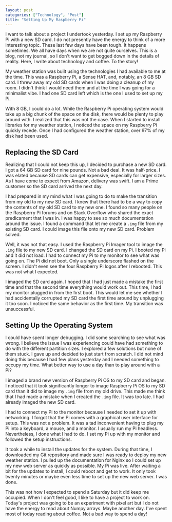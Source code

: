 ```yaml
---
layout: post
categories: ["Technology", "Post"]
title: "Setting Up My Raspberry Pi"
---
```


I want to talk about a project I undertook yesterday. I set up my Raspberry Pi with a new SD card. I do not presently have the energy to think of a more interesting topic. These last few days have been tough. It happens sometimes. We all have days when we are not quite ourselves. This is a blog, not my journal, so I don't want to get bogged down in the details of reality. Here, I write about technology and coffee. To the story!

My weather station was built using the technologies I had available to me at the time. This was a Raspberry Pi, a Sense HAT, and, notably, an 8 GB SD card. I threw away my old SD cards when I was doing a cleanup of my room. I didn't think I would need them and at the time I was going for a minimalist vibe. I had one SD card left which is the one I used to set up my Pi.

With 8 GB, I could do a lot. While the Raspberry Pi operating system would take up a big chunk of the space on the disk, there would be plenty to play around with. I realized that this was not the case. When I started to install libraries for my weather station, I noticed the space on my Raspberry Pi quickly recede. Once I had configured the weather station, over 97% of my disk had been used.

## Replacing the SD Card

Realizing that I could not keep this up, I decided to purchase a new SD card. I got a 64 GB SD card for nine pounds. Not a bad deal. It was half-price. I was elated because SD cards can get expensive, especially for larger sizes. As I have come to expect from Amazon, delivery was swift. I am a Prime customer so the SD card arrived the next day.

I had prepared in my mind what I was going to do to make the transition from my old to my new SD card. I knew that there had to be a way to copy the contents of my old SD card to my new one. I found so many people on the Raspberry Pi forums and on Stack Overflow who shared the exact predicament that I was in. I was happy to see so much documentation around the issue. I found a command that let me create a `.img` file from my existing SD card. I could image this file onto my new SD card. Problem solved.

Well, it was not that easy. I used the Raspberry Pi Imager tool to image the `.img` file to my new SD card. I changed the SD card on my Pi. I booted my Pi and it did not load. I had to connect my Pi to my monitor to see what was going on. The Pi did not boot. Only a single underscore flashed on the screen. I didn't even see the four Raspberry Pi logos after I rebooted. This was not what I expected.

I imaged the SD card again. I hoped that I had just made a mistake the first time and that the second time everything would work out. This time, I had my monitor plugged in from the first boot. This would let me see whether I had accidentally corrupted my SD card the first time around by unplugging it too soon. I noticed the same behavior as the first time. My transition was unsuccessful.

## Setting Up the Operating System

I could have spent longer debugging. I did some searching to see what was wrong. I believe the issue I was experiencing could have had something to do with the different partition sizes. I explored a few solutions but none of them stuck. I gave up and decided to just start from scratch. I did not mind doing this because I had few plans yesterday and I needed something to occupy my time. What better way to use a day than to play around with a Pi?

I imaged a brand new version of Raspberry Pi OS to my SD card and began. I noticed that it took significantly longer to image Raspberry Pi OS to my SD card than it did to image my `.img` file from my old drive. This made me think that I had made a mistake when I created the `.img` file. It was too late. I had already imaged the new SD card.

I had to connect my Pi to the monitor because I needed to set it up with networking. I forgot that the Pi comes with a graphical user interface for setup. This was not a problem. It was a tad inconvenient having to plug my Pi into a keyboard, a mouse, and a monitor. I usually run my Pi headless. Nevertheless, I done what I had to do. I set my Pi up with my monitor and followed the setup instructions.

It took a while to install the updates for the system. During that time, I downloaded my Git repository and made sure I was ready to deploy my new weather station. I pulled up the documentation for Nginx so I could set up my new web server as quickly as possible. My Pi was live. After waiting a bit for the updates to install, I could reboot and get to work. It only took twenty minutes or maybe even less time to set up the new web server. I was done.

This was not how I expected to spend a Saturday but it did keep me occupied. When I don't feel good, I like to have a project to work on. Today's project was going to be an experiment with pixel art but I do not have the energy to read about Numpy arrays. Maybe another day. I've spent most of today reading about coffee. Not a bad way to spend a day!